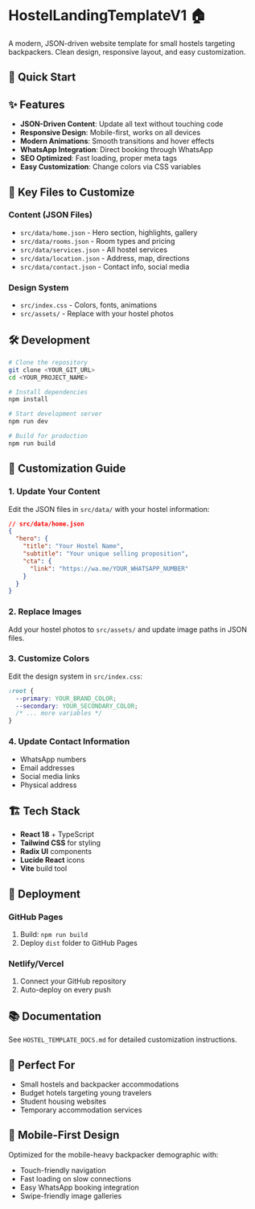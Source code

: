 # HostelLandingTemplateV1 🏠

A modern, JSON-driven website template for small hostels targeting backpackers. Clean design, responsive layout, and easy customization.

## 🚀 Quick Start

## ✨ Features

- **JSON-Driven Content**: Update all text without touching code
- **Responsive Design**: Mobile-first, works on all devices  
- **Modern Animations**: Smooth transitions and hover effects
- **WhatsApp Integration**: Direct booking through WhatsApp
- **SEO Optimized**: Fast loading, proper meta tags
- **Easy Customization**: Change colors via CSS variables

## 📁 Key Files to Customize

### Content (JSON Files)
- `src/data/home.json` - Hero section, highlights, gallery
- `src/data/rooms.json` - Room types and pricing  
- `src/data/services.json` - All hostel services
- `src/data/location.json` - Address, map, directions
- `src/data/contact.json` - Contact info, social media

### Design System
- `src/index.css` - Colors, fonts, animations
- `src/assets/` - Replace with your hostel photos

## 🛠️ Development

```bash
# Clone the repository
git clone <YOUR_GIT_URL>
cd <YOUR_PROJECT_NAME>

# Install dependencies
npm install

# Start development server
npm run dev

# Build for production
npm run build
```

## 🎨 Customization Guide

### 1. Update Your Content
Edit the JSON files in `src/data/` with your hostel information:

```json
// src/data/home.json
{
  "hero": {
    "title": "Your Hostel Name",
    "subtitle": "Your unique selling proposition",
    "cta": {
      "link": "https://wa.me/YOUR_WHATSAPP_NUMBER"
    }
  }
}
```

### 2. Replace Images
Add your hostel photos to `src/assets/` and update image paths in JSON files.

### 3. Customize Colors
Edit the design system in `src/index.css`:

```css
:root {
  --primary: YOUR_BRAND_COLOR;
  --secondary: YOUR_SECONDARY_COLOR;
  /* ... more variables */
}
```

### 4. Update Contact Information
- WhatsApp numbers
- Email addresses  
- Social media links
- Physical address

## 🏗️ Tech Stack

- **React 18** + TypeScript
- **Tailwind CSS** for styling
- **Radix UI** components
- **Lucide React** icons
- **Vite** build tool

## 🚀 Deployment

### GitHub Pages
1. Build: `npm run build`
2. Deploy `dist` folder to GitHub Pages

### Netlify/Vercel
1. Connect your GitHub repository
2. Auto-deploy on every push

## 📚 Documentation

See `HOSTEL_TEMPLATE_DOCS.md` for detailed customization instructions.

## 🎯 Perfect For

- Small hostels and backpacker accommodations
- Budget hotels targeting young travelers
- Student housing websites
- Temporary accommodation services

## 📱 Mobile-First Design

Optimized for the mobile-heavy backpacker demographic with:
- Touch-friendly navigation
- Fast loading on slow connections
- Easy WhatsApp booking integration
- Swipe-friendly image galleries

